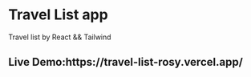 <h1>Travel List app</h1>
<p> Travel list by React && Tailwind </p>
<h2>Live Demo:https://travel-list-rosy.vercel.app/
</h2>
